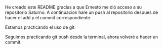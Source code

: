 He creado este README gracias a que Ernesto me dió acceso a su repositorio Saturno.
A continuacion hare un push al repositorio despues de hacer el add y el commit correspondiente.

Estamos practicando el uso de git.

Seguimos practicando git push desde la terminal,
ahora volveré a hacer un commit.
